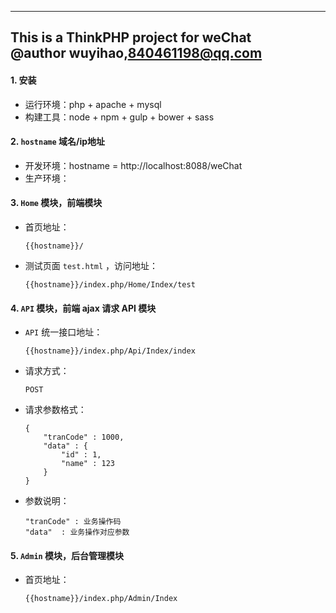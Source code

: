 ﻿---
This is a ThinkPHP project for weChat <br/>
@author wuyihao,840461198@qq.com
---

#### 1. 安装
*   运行环境：php + apache + mysql
*   构建工具：node + npm + gulp + bower + sass

#### 2. `hostname` 域名/ip地址
*   开发环境：hostname = http://localhost:8088/weChat
*   生产环境：

#### 3. `Home` 模块，前端模块
*   首页地址：
        
        {{hostname}}/
        
*   测试页面 `test.html` ，访问地址：
        
        {{hostname}}/index.php/Home/Index/test
        
#### 4. `API` 模块，前端 ajax 请求 API 模块
*   `API` 统一接口地址：

        {{hostname}}/index.php/Api/Index/index
        
*   请求方式：
        
        POST

*   请求参数格式：

        {
            "tranCode" : 1000,
            "data" : {
                "id" : 1,
                "name" : 123
            }
        }

*   参数说明：
  
        "tranCode" : 业务操作码
        "data"  : 业务操作对应参数

#### 5. `Admin` 模块，后台管理模块
*   首页地址：

        {{hostname}}/index.php/Admin/Index
